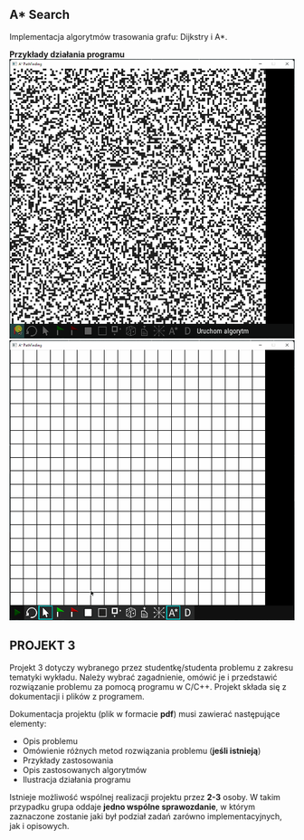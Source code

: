 A* Search
---------
Implementacja algorytmów trasowania grafu: Dijkstry i A*.

**Przykłady działania programu**
![A* w akcji](https://github.com/AMDevRadeon/a-star-search/blob/master/.github/astar-gif1.gif)
![Rysowanie przeszkód w grafie](https://github.com/AMDevRadeon/a-star-search/blob/master/.github/astar-gif2.gif)

PROJEKT 3
---------

Projekt 3 dotyczy wybranego przez studentkę/studenta problemu z zakresu tematyki wykładu. Należy
wybrać zagadnienie, omówić je i przedstawić rozwiązanie problemu za pomocą programu w C/C++.
Projekt składa się z dokumentacji i plików z programem.

Dokumentacja projektu (plik w formacie **pdf**) musi zawierać następujące elementy:
- Opis problemu
- Omówienie różnych metod rozwiązania problemu (**jeśli istnieją**)
- Przykłady zastosowania
- Opis zastosowanych algorytmów
- Ilustracja działania programu

Istnieje możliwość wspólnej realizacji projektu przez **2-3** osoby. W takim przypadku grupa oddaje
**jedno wspólne sprawozdanie**, w którym zaznaczone zostanie jaki był podział zadań zarówno
implementacyjnych, jak i opisowych.
